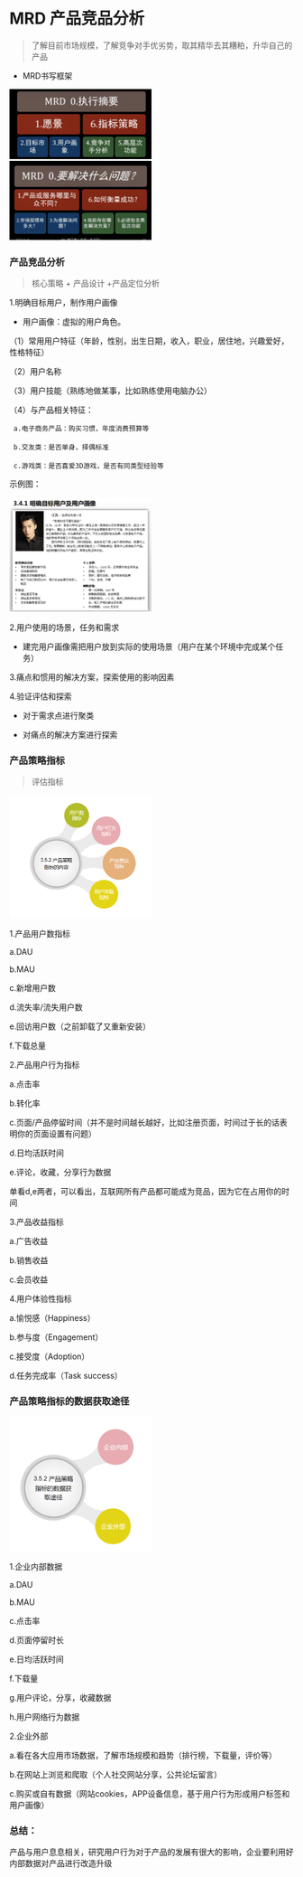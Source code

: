 # MRD 产品竞品分析

> 了解目前市场规模，了解竞争对手优劣势，取其精华去其糟粕，升华自己的产品

* MRD书写框架

<img src="images/mrd.png" width="50%;">

<img src="images/m .png" width="50%;">

### 产品竞品分析

> 核心策略 + 产品设计 +产品定位分析

1.明确目标用户，制作用户画像

* 用户画像：虚拟的用户角色。

（1）常用用户特征（年龄，性别，出生日期，收入，职业，居住地，兴趣爱好，性格特征）

（2）用户名称

（3）用户技能（熟练地做某事，比如熟练使用电脑办公）

（4）与产品相关特征：
    
     a.电子商务产品：购买习惯，年度消费预算等
     
     b.交友类：是否单身，择偶标准
     
     c.游戏类：是否喜爱3D游戏，是否有同类型经验等
     
 示例图：
 
<img src="images/user.png" width="50%;"> 

2.用户使用的场景，任务和需求

* 建完用户画像需把用户放到实际的使用场景（用户在某个环境中完成某个任务）

3.痛点和惯用的解决方案，探索使用的影响因素

4.验证评估和探索

* 对于需求点进行聚类

* 对痛点的解决方案进行探索

### 产品策略指标

> 评估指标

<img src="images/neirong.png" width="50%;">

1.产品用户数指标
   
   a.DAU
   
   b.MAU
   
   c.新增用户数
   
   d.流失率/流失用户数
   
   e.回访用户数（之前卸载了又重新安装）
   
   f.下载总量
   
2.产品用户行为指标
   
   a.点击率
   
   b.转化率
   
   c.页面/产品停留时间（并不是时间越长越好，比如注册页面，时间过于长的话表明你的页面设置有问题）
   
   d.日均活跃时间
   
   e.评论，收藏，分享行为数据
   
单看d,e两者，可以看出，互联网所有产品都可能成为竞品，因为它在占用你的时间   

3.产品收益指标
   
   a.广告收益
   
   b.销售收益
   
   c.会员收益
 
 4.用户体验性指标
     
   a.愉悦感（Happiness）
   
   b.参与度（Engagement）
   
   c.接受度（Adoption）
   
   d.任务完成率（Task success）
   
  
### 产品策略指标的数据获取途径

<img src="images/way.png" width="50%;">

1.企业内部数据
   
   a.DAU
   
   b.MAU
   
   c.点击率
   
   d.页面停留时长
   
   e.日均活跃时间
   
   f.下载量
   
   g.用户评论，分享，收藏数据
   
   h.用户网络行为数据
   
   
2.企业外部
       
   a.看在各大应用市场数据，了解市场规模和趋势（排行榜，下载量，评价等）
   
   b.在网站上浏览和爬取（个人社交网站分享，公共论坛留言）
   
   c.购买或自有数据（网站cookies，APP设备信息，基于用户行为形成用户标签和用户画像）
   
   
### 总结：

产品与用户息息相关，研究用户行为对于产品的发展有很大的影响，企业要利用好内部数据对产品进行改造升级



